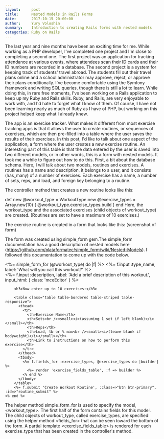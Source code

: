 ```yaml
---
layout:     post
title:      Nested Models in Rails Forms
date:       2017-10-15 20:00:00
author:     Yury Voloshin
summary:    Introduction to creating Rails forms with nested models
categories: Ruby on Rails
---
```

The last year and nine months have been an exciting time for me. While working as a PHP developer, I've completed one project and I'm close to completing a second one. The first project was an application for tracking attendance at various events, where attendees scan their ID cards and their ID numbers are recorded in a database. The second project is a system for keeping track of students' travel abroad. The students fill out their travel plans online and a school administrator may approve, reject, or approve their plans conditionally. I've become comfortable using the Symfony framework and writing SQL queries, though there is still a lot to learn. While doing this, in rare free moments, I've been working on a Rails application to keep up my Ruby and Rails skills. Ruby, and Rails, are very enjoyable to work with, and I'd hate to forget what I know of them. Of course, I have not been learning nearly as much of Ruby as I have of PHP, but working on this project helped keep what I already knew.  

The app is an exercise tracker. What makes it different from most exercise tracking apps is that it allows the user to create routines, or sequences of exercises, which are then pre-filled into a table where the user saves the results of their exercises. In this post, I'd like to talk about one aspect of the application, a form where the user creates a new exercise routine. An interesting part of this table is that the data entered by the user is saved into two different models, or in other words, this is a form with nested models. It took me a while to figure out how to do this. First, a bit about the database schema. Here, I will talk about two models, routines and exercises. A routines has a name and description, it belongs to a user, and it consists (has_many) of a number of exercises. Each exercise has a name, a number of sets, reps, and load, and foreign key belonging to a routine. 

The controller method that creates a new routine looks like this:

def new
		@workout_type = WorkoutType.new
		@exercise_types = Array.new(10) { @workout_type.exercise_types.build }
	end
Here, the workout_type and the associated exercises (child objects of workout_type) are created. (Routines are set to have a maximum of 10 exercises.)

The exercise routine is created in a form that looks like this:
(screenshot of form)

The form was created using simple_form gem.The simple_form documentation has a good description of nested models here (https://github.com/plataformatec/simple_form/wiki/Nested-Models). I followed this documentation to come up with the code below. 

<%= simple_form_for (@workout_type) do |f| %>
		<%= f.input :type_name, label: 'What will you call this workout?' %>
		<br />
		<%= f.input :description, label: 'Add a brief description of this workout.', input_html: { class: 'mceEditor' } %>
	
	 	<h3>Now enter up to 10 exercises:</h3> 
	  
		<table class="table table-bordered table-striped table-responsive">
		  <thead>
		    <tr>
		      <th>Exercise Name</th>
		      <th>Sets<br /><small><i>(assuming 1 set if left blank)</i></small></th>
		      <th>Reps</th>
		      <th>Load, lb or % max<br /><small><i>(leave blank if bodyweight)</i></small></th>
		      <th>Link to instructions on how to perform this exercise</th>
		    </tr>
		  </thead>
		  <tbody>
		    <%= f.fields_for :exercise_types, @exercise_types do |builder| %>
		      <%= render 'exercise_fields_table', :f => builder %>
		    <% end %>
		  </tbody>
		</table>
		<%= f.submit 'Create Workout Routine', :class=>"btn btn-primary", :id=>"routine_submit" %>
	<% end %>

The helper method simple_form_for is used to specify the  <parent> model, <workout_type>. The first half of the form contains fields for this model. The child objects of workout_type, called exercise_types, are specified using the helper method <fields_for> that can be seen toward the bottom of the form. A partial template <exercise_fields_table> is rendered for each exercise_type that has been created in the controller's <new> method.
